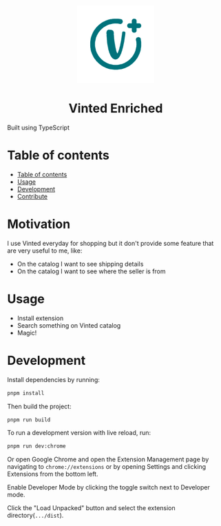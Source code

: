 <p align="center">
  <img width="180" src="logo.png" />
</p>
<h1 align="center">
 Vinted Enriched
</h1>

Built using TypeScript

# Table of contents

- [Table of contents](#table-of-contents)
- [Usage](#usage)
- [Development](#development)
- [Contribute](#contribute)


# Motivation

I use Vinted everyday for shopping but it don't provide some feature that are very useful to me, like:
- On the catalog I want to see shipping details
- On the catalog I want to see where the seller is from

# Usage

- Install extension
- Search something on Vinted catalog
- Magic!

# Development

Install dependencies by running:

```sh
pnpm install
```

Then build the project:

```sh
pnpm run build
```

To run a development version with live reload, run:

```sh
pnpm run dev:chrome
```

Or open Google Chrome and open the Extension Management page by navigating to `chrome://extensions` or by opening Settings and clicking Extensions from the bottom left.

Enable Developer Mode by clicking the toggle switch next to Developer mode.

Click the "Load Unpacked" button and select the extension directory(`.../dist`).